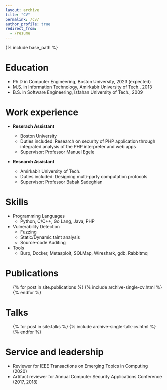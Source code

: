 ```yaml
---
layout: archive
title: "CV"
permalink: /cv/
author_profile: true
redirect_from:
  - /resume
---
```


{% include base_path %}

Education
======
* Ph.D in Computer Engineering, Boston University, 2023 (expected)
* M.S. in Information Technology, Amirkabir University of Tech., 2013
* B.S. in Software Engineering, Isfahan University of Tech., 2009

Work experience
======
* **Reserach Assistant**
  * Boston University
  * Duties included: Research on security of PHP application through integrated analysis of the PHP interpreter and web apps
  * Supervisor: Professor Manuel Egele

* **Research Assistant**
  * Amirkabir University of Tech.
  * Duties included: Designing multi-party computation protocols
  * Supervisor: Professor Babak Sadeghian
  
Skills
======
* Programming Languages
  * Python, C/C++, Go Lang, Java, PHP
* Vulnerability Detection
  * Fuzzing
  * Static/Dynamic taint analysis
  * Source-code Auditing
* Tools
  * Burp, Docker, Metasploit, SQLMap, Wireshark, gdb, Rabbitmq

Publications
======
  <ul>{% for post in site.publications %}
    {% include archive-single-cv.html %}
  {% endfor %}</ul>
  
Talks
======
  <ul>{% for post in site.talks %}
    {% include archive-single-talk-cv.html %}
  {% endfor %}</ul>

  
Service and leadership
======
* Reviewer for IEEE Transactions on Emerging Topics in Computing (2020)
* Artifact reviewer for Annual Computer Security Applications Conference (2017, 2018)
